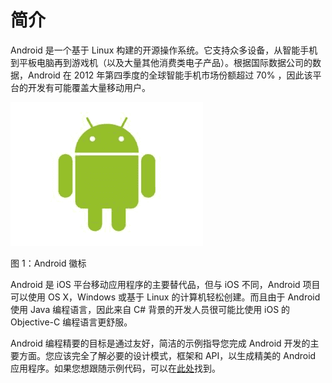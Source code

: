 # 简介

Android 是一个基于 Linux 构建的开源操作系统。它支持众多设备，从智能手机到平板电脑再到游戏机（以及大量其他消费类电子产品）。根据国际数据公司的数据，Android 在 2012 年第四季度的全球智能手机市场份额超过 70% ，因此该平台的开发有可能覆盖大量移动用户。

![](img/image001.jpg)

图 1：Android 徽标

Android 是 iOS 平台移动应用程序的主要替代品，但与 iOS 不同，Android 项目可以使用 OS X，Windows 或基于 Linux 的计算机轻松创建。而且由于 Android 使用 Java 编程语言，因此来自 C# 背景的开发人员很可能比使用 iOS 的 Objective-C 编程语言更舒服。

Android 编程精要的目标是通过友好，简洁的示例指导您完成 Android 开发的主要方面。您应该完全了解必要的设计模式，框架和 API，以生成精美的 Android 应用程序。如果您想跟随示例代码，可以在[此处](https://bitbucket.org/syncfusiontech/android-programming-succinctly)找到。